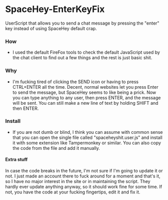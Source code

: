 # SpaceHey-EnterKeyFix
UserScript that allows you to send a chat message by pressing the "enter" key instead of using SpaceHey default crap.

### How
- I used the default FireFox tools to check the default JavaScript used by the chat client to find out a few things and the rest is just basic shit.

### Why
- I'm fucking tired of clicking the SEND icon or having to press CTRL+ENTER all the time. Decent, normal websites let you press Enter to send the message, but SpaceHey seems to like being a prick. Now you can type anything to any user, then press ENTER, and the message will be sent. You can still make a new line of text by holding SHIFT and then ENTER.

### Install

- If you are not dumb or blind, I think you can assume with common sense that you can open the single file called "spaceheyshit.user.js" and install it with some extension like Tampermonkey or similar. You can also copy the code from the file and add it manually.

#### Extra stuff
In case the code breaks in the future, I'm not sure if I'm going to update it or not. I just made an account there to fuck around for a moment and that's it, so I have no major interest in the site or in maintaining the script. They hardly ever update anything anyway, so it should work fine for some time. If not, you have the code at your fucking fingertips, edit it and fix it.
